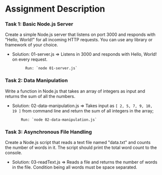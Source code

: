 # Assignment Description

### Task 1: Basic Node.js Server

Create a simple Node.js server that listens on port 3000 and responds with "Hello, World!" for all incoming HTTP requests. You can use any library or framework of your choice.

- Solution: 01-server.js => Listens in 3000 and responds with Hello, World! on every request.
            
            Run: `node 01-server.js`

### Task 2: Data Manipulation

Write a function in Node.js that takes an array of integers as input and returns the sum of all the numbers.

- Solution: 02-data-manipulation.js => Takes input as `[ 2, 5, 7, 9, 10, 19 ]` from command line and return the sum of all integers in the array;
          
          Run: `node 02-data-manipulation.js`

### Task 3: Asynchronous File Handling

Create a Node.js script that reads a text file named "data.txt" and counts the number of words in it. The script should print the total word count to the console.

- Solution: 03-readText.js => Reads a file and returns the number of words in the file. Condition being all words must be space separated.